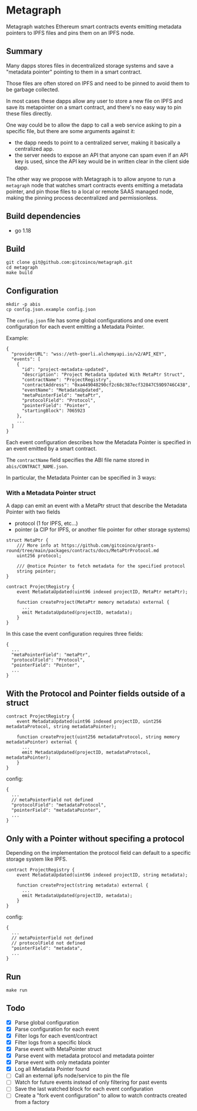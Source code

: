 # Metagraph

Metagraph watches Ethereum smart contracts events emitting metadata pointers to IPFS files and pins them on an IPFS node.

## Summary

Many dapps stores files in decentralized storage systems and save a "metadata pointer" pointing to them in a smart contract.

Those files are often stored on IPFS and need to be pinned to avoid them to be garbage collected.

In most cases these dapps allow any user to store a new file on IPFS and save its metapointer on a smart contract,
and there's no easy way to pin these files directly.

One way could be to allow the dapp to call a web service asking to pin a specific file, but there are some arguments
against it:

* the dapp needs to point to a centralized server, making it basically a centralized app.
* the server needs to expose an API that anyone can spam even if an API key is used, since the API key would be in
written clear in the client side dapp.

The other way we propose with Metagraph is to allow anyone to run a `metagraph` node that watches
smart contracts events emitting a metadata pointer, and pin those files to a local or remote SAAS managed node,
making the pinning process decentralized and permissionless.

## Build dependencies

* go 1.18

## Build

```
git clone git@github.com:gitcoinco/metagraph.git
cd metagraph
make build
```

## Configuration

```
mkdir -p abis
cp config.json.example config.json
```

The `config.json` file has some global configurations and one event configuration for each event emitting a Metadata Pointer.

Example:

```
{
  "providerURL": "wss://eth-goerli.alchemyapi.io/v2/API_KEY",
  "events": [
    {
      "id": "project-metadata-updated",
      "description": "Project Metadata Updated With MetaPtr Struct",
      "contractName": "ProjectRegistry",
      "contractAddress": "0xa449048290cf2c68c387ecf32847C59D9746C438",
      "eventName": "MetadataUpdated",
      "metaPointerField": "metaPtr",
      "protocolField": "Protocol",
      "pointerField": "Pointer",
      "startingBlock": 7065923
    },
    ...
  ]
}
```

Each event configuration describes how the Metadata Pointer is specified in an event emitted by a smart contract.

The `contractName` field specifies the ABI file name stored in `abis/CONTRACT_NAME.json`.

In particular, the Metadata Pointer can be specified in 3 ways:

### With a Metadata Pointer struct

A dapp can emit an event with a MetaPtr struct that describe the Metadata Pointer with two fields

* protocol (1 for IPFS, etc...)
* pointer (a CIP for IPFS, or another file pointer for other storage systems)

```
struct MetaPtr {
    /// More info at https://github.com/gitcoinco/grants-round/tree/main/packages/contracts/docs/MetaPtrProtocol.md
    uint256 protocol;

    /// @notice Pointer to fetch metadata for the specified protocol
    string pointer;
}

contract ProjectRegistry {
    event MetadataUpdated(uint96 indexed projectID, MetaPtr metaPtr);

    function createProject(MetaPtr memory metadata) external {
      ...
      emit MetadataUpdated(projectID, metadata);
    }
}
```

In this case the event configuration requires three fields:

```
{
  ...
  "metaPointerField": "metaPtr",
  "protocolField": "Protocol",
  "pointerField": "Pointer",
  ...
}
```

## With the Protocol and Pointer fields outside of a struct

```
contract ProjectRegistry {
    event MetadataUpdated(uint96 indexed projectID, uint256 metadataProtocol, string metadataPointer);

    function createProject(uint256 metadataProtocol, string memory metadataPointer) external {
      ...
      emit MetadataUpdated(projectID, metadataProtocol, metadataPointer);
    }
}
```

config:

```
{
  ...
  // metaPointerField not defined
  "protocolField": "metadataProtocol",
  "pointerField": "metadataPointer",
  ...
}
```

## Only with a Pointer without specifing a protocol

Depending on the implementation the protocol field can default to
a specific storage system like IPFS.

```
contract ProjectRegistry {
    event MetadataUpdated(uint96 indexed projectID, string metadata);

    function createProject(string metadata) external {
      ...
      emit MetadataUpdated(projectID, metadata);
    }
}
```

config:

```
{
  ...
  // metaPointerField not defined
  // protocolField not defined
  "pointerField": "metadata",
  ...
}
```

## Run

```
make run
```

## Todo

- [X] Parse global configuration
- [X] Parse configuration for each event
- [X] Filter logs for each event/contract
- [X] Filter logs from a specific block
- [X] Parse event with MetaPointer struct
- [X] Parse event with metadata protocol and metadata pointer
- [X] Parse event with only metadata pointer
- [X] Log all Metadata Pointer found
- [ ] Call an external ipfs node/service to pin the file
- [ ] Watch for future events instead of only filtering for past events
- [ ] Save the last watched block for each event configuration
- [ ] Create a "fork event configuration" to allow to watch contracts created from a factory
